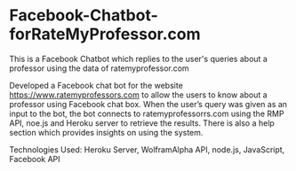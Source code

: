 # Facebook-Chatbot-forRateMyProfessor.com
This is a Facebook  Chatbot which replies to the user's queries about a professor using the data of ratemyprofessor.com

Developed a Facebook chat bot for the website https://www.ratemyprofessors.com to allow the users to know about a professor using Facebook chat box. When the user’s query was given as an input to the bot, the bot connects to ratemyprofessorrs.com using the RMP API, noe.js and Heroku server to retrieve the results. There is also a help section which provides insights on using the system. 

Technologies Used: Heroku Server, WolframAlpha API, node.js, JavaScript, Facebook API
